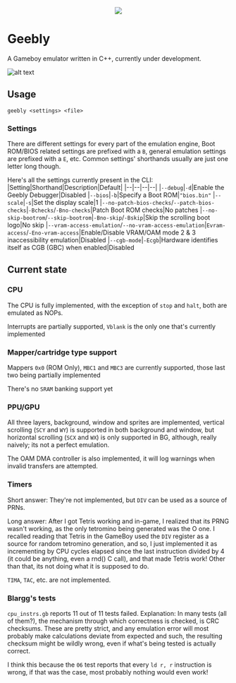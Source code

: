 <p align="center">
  <img src="https://user-images.githubusercontent.com/15825466/97769482-3c496d00-1b0a-11eb-8930-72a60e210d15.png">
</p>

# Geebly
A Gameboy emulator written in C++, currently under development.

![alt text](https://user-images.githubusercontent.com/15825466/99772991-88287a00-2aea-11eb-9d80-630cd04bd06b.gif "Running Tetris")

## Usage
`geebly <settings> <file>`

### Settings
There are different settings for every part of the emulation engine, Boot ROM/BIOS related settings are prefixed with a `B`, general emulation settings are prefixed with a `E`, etc. Common settings' shorthands usually are just one letter long though.

Here's all the settings currently present in the CLI:
|Setting|Shorthand|Description|Default|
|--|--|--|--|
|`--debug`|`-d`|Enable the Geebly Debugger|Disabled
|`--bios`|`-b`|Specify a Boot ROM|`"bios.bin"`
|`--scale`|`-s`|Set the display scale|1
|`--no-patch-bios-checks`/`--patch-bios-checks`|`-Bchecks`/`-Bno-checks`|Patch Boot ROM checks|No patches
|`--no-skip-bootrom`/`--skip-bootrom`|`-Bno-skip`/`-Bskip`|Skip the scrolling boot logo|No skip
|`--vram-access-emulation`/`--no-vram-access-emulation`|`Evram-access`/`-Eno-vram-access`|Enable/Disable VRAM/OAM mode 2 & 3 inaccessibility emulation|Disabled
|`--cgb-mode`|`-Ecgb`|Hardware identifies itself as CGB (GBC) when enabled|Disabled

## Current state
### CPU
The CPU is fully implemented, with the exception of `stop` and `halt`, both are emulated as NOPs.

Interrupts are partially supported, `Vblank` is the only one that's currently implemented

### Mapper/cartridge type support
Mappers `0x0` (ROM Only), `MBC1` and `MBC3` are currently supported, those last two being partially implemented

There's no `SRAM` banking support yet

### PPU/GPU
All three layers, background, window and sprites are implemented, vertical scrolling (`SCY` and `WY`) is supported in both background and window, but horizontal scrolling (`SCX` and `WX`) is only supported in BG, although, really naively; its not a perfect emulation.

The OAM DMA controller is also implemented, it will log warnings when invalid transfers are attempted.

### Timers
Short answer: They're not implemented, but `DIV` can be used as a source of PRNs.

Long answer: After I got Tetris working and in-game, I realized that its PRNG wasn't working, as the only tetromino being generated was the O one. I recalled reading that Tetris in the GameBoy used the `DIV` register as a source for random tetromino generation, and so, I just implemented it as incrementing by CPU cycles elapsed since the last instruction divided by 4 (it could be anything, even a rnd() C call), and that made Tetris work! Other than that, its not doing what it is supposed to do.

`TIMA`, `TAC`, etc. are not implemented.

### Blargg's tests
`cpu_instrs.gb` reports 11 out of 11 tests failed.
Explanation:
In many tests (all of them?), the mechanism through which correctness is checked, is CRC checksums. These are pretty strict, and any emulation error will most probably make calculations deviate from expected and such, the resulting checksum might be wildly wrong, even if what's being tested is actually correct.

I think this because the `06` test reports that every `ld r, r` instruction is wrong, if that was the case, most probably nothing would even work!
